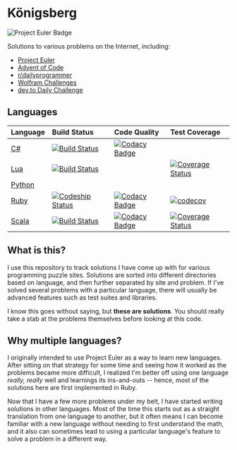 # Königsberg

![Project Euler Badge](https://projecteuler.net/profile/bergren2.png)

Solutions to various problems on the Internet, including:

- [Project Euler](https://projecteuler.net/)
- [Advent of Code](http://adventofcode.com/)
- [r/dailyprogrammer](https://www.reddit.com/r/dailyprogrammer/)
- [Wolfram Challenges](https://challenges.wolfram.com)
- [dev.to Daily Challenge](https://dev.to/thepracticaldev/daily-challenge-1-string-peeler-4nep)

## Languages

| Language | Build Status | Code Quality | Test Coverage |
|:---------|:-------------|:-------------|:--------------|
| [C#](https://github.com/bergren2/konigsberg-csharp) | [![Build Status](https://travis-ci.com/bergren2/konigsberg-csharp.svg?branch=master)](https://travis-ci.com/bergren2/konigsberg-csharp) | [![Codacy Badge](https://api.codacy.com/project/badge/Grade/cbc286774b2d4153919d8bd8f427f51e)](https://www.codacy.com/app/bergren2/konigsberg-csharp?utm_source=github.com&amp;utm_medium=referral&amp;utm_content=bergren2/konigsberg-csharp&amp;utm_campaign=Badge_Grade) ||
| [Lua](https://github.com/bergren2/konigsberg-lua) | [![Build Status](https://travis-ci.com/bergren2/konigsberg-lua.svg?branch=master)](https://travis-ci.com/bergren2/konigsberg-lua) || [![Coverage Status](https://coveralls.io/repos/github/bergren2/konigsberg-lua/badge.svg?branch=master)](https://coveralls.io/github/bergren2/konigsberg-lua?branch=master) |
| [Python](https://github.com/bergren2/konigsberg-python) ||||
| [Ruby](https://github.com/bergren2/konigsberg-ruby) | [![Codeship Status](https://app.codeship.com/projects/dcf43420-e4bf-0137-799a-0ac16517213a/status?branch=master)](https://app.codeship.com/projects/373389) | [![Codacy Badge](https://api.codacy.com/project/badge/Grade/a8961f8c4c224c90bf8aaa837a7694e0)](https://www.codacy.com/app/basstheorychaos/konigsberg-ruby?utm_source=github.com&amp;utm_medium=referral&amp;utm_content=bergren2/konigsberg-ruby&amp;utm_campaign=Badge_Grade) | [![codecov](https://codecov.io/gh/bergren2/konigsberg-ruby/branch/master/graph/badge.svg)](https://codecov.io/gh/bergren2/konigsberg-ruby) |
| [Scala](https://github.com/bergren2/konigsberg-scala) | [![Build Status](https://travis-ci.com/bergren2/konigsberg-scala.svg?branch=master)](https://travis-ci.com/bergren2/konigsberg-scala) | [![Codacy Badge](https://api.codacy.com/project/badge/Grade/bb3325e18edd4f63addc7fcde7266ac3)](https://www.codacy.com/app/basstheorychaos/konigsberg-scala?utm_source=github.com&amp;utm_medium=referral&amp;utm_content=bergren2/konigsberg-scala&amp;utm_campaign=Badge_Grade) | [![Coverage Status](https://coveralls.io/repos/github/bergren2/konigsberg-scala/badge.svg?branch=master)](https://coveralls.io/github/bergren2/konigsberg-scala?branch=master) |

## What is this?

I use this repository to track solutions I have come up with for various
programming puzzle sites. Solutions are sorted into different directories based
on language, and then further separated by site and problem.  If I've solved
several problems with a particular language, there will usually be advanced
features such as test suites and libraries.

I know this goes without saying, but **these are solutions**. You should really
take a stab at the problems themselves before looking at this code.

## Why multiple languages?

I originally intended to use Project Euler as a way to learn new languages.
After sitting on that strategy for some time and seeing how it worked as the
problems became more difficult, I realized I'm better off using one language
_really, really_ well and learnings its ins-and-outs -- hence, most of the
solutions here are first implemented in Ruby.

Now that I have a few more problems under my belt, I have started writing
solutions in other languages. Most of the time this starts out as a straight
translation from one language to another, but it often means I can become
familiar with a new language without needing to first understand the math, and
it also can sometimes lead to using a particular language's feature to solve a
problem in a different way.
